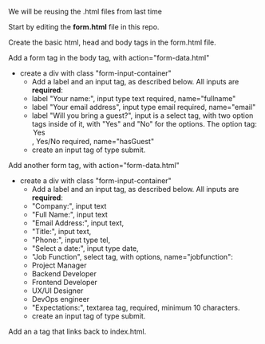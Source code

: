 
We will be reusing the .html files from last time

Start by editing the **form.html** file in this repo.

Create the basic html, head and body tags in the form.html file.

Add a form tag in the body tag, with action="form-data.html"
- create a div with class "form-input-container"
  - Add a label and an input tag, as described below. All inputs are **required**:
  - label "Your name:", input type text required, name="fullname"
  - label "Your email address", input type email required, name="email"
  - label "Will you bring a guest?", input is a select tag, with two option tags inside of it, with "Yes" and "No" for the options. The option tag: <option value="yes">Yes</option> , Yes/No required, name="hasGuest"
  - create an input tag of type submit.

Add another form tag, with action="form-data.html"
- create a div with class "form-input-container"
  - Add a label and an input tag, as described below. All inputs are **required**:
  - "Company:", input text
  - "Full Name:", input text
  - "Email Address:", input text,
  - "Title:", input text,
  - "Phone:", input type tel,
  - "Select a date:", input type date,
  - "Job Function", select tag, with options, name="jobfunction":
   - Project Manager
   - Backend Developer
   - Frontend Developer
   - UX/UI Designer
   - DevOps engineer
  - "Expectations:", textarea tag, required, minimum 10 characters.
  - create an input tag of type submit.

Add an a tag that links back to index.html.
